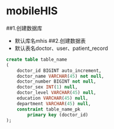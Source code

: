 # mobileHIS
##1.创建数据库
- 默认库名mhis
##2.创建数据表
- 默认表名doctor、user、patient_record
```sql
create table table_name
(
	doctor_id BIGINT auto_increment,
	doctor_name VARCHAR(45) not null,
	doctor_number BIGINT not null,
	doctor_sex INT(1) null,
	doctor_level VARCHAR(45) null,
	education VARCHAR(45) null,
	department VARCHAR(45) null,
	constraint table_name_pk
		primary key (doctor_id)
);

```
